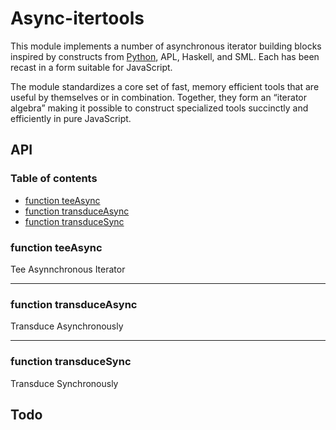 # Async-itertools

This module implements a number of asynchronous iterator building blocks inspired by constructs from [Python](https://docs.python.org/3/library/itertools.html), APL, Haskell, and SML. Each has been recast in a form suitable for JavaScript.

The module standardizes a core set of fast, memory efficient tools that are useful by themselves or in combination. Together, they form an “iterator algebra” making it possible to construct specialized tools succinctly and efficiently in pure JavaScript.

## API

### Table of contents

- [function teeAsync](#function-teeasync)
- [function transduceAsync](#function-transduceasync)
- [function transduceSync](#function-transducesync)

### function teeAsync

Tee Asynnchronous Iterator

* * *

### function transduceAsync

Transduce Asynchronously

* * *

### function transduceSync

Transduce Synchronously
## Todo